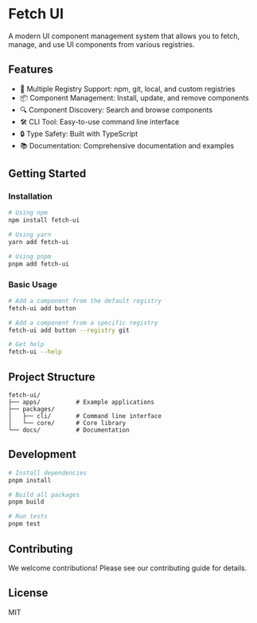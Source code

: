 # Fetch UI

A modern UI component management system that allows you to fetch, manage, and use UI components from various registries.

## Features

- 🚀 Multiple Registry Support: npm, git, local, and custom registries
- 📦 Component Management: Install, update, and remove components
- 🔍 Component Discovery: Search and browse components
- 🛠 CLI Tool: Easy-to-use command line interface
- 🔒 Type Safety: Built with TypeScript
- 📚 Documentation: Comprehensive documentation and examples

## Getting Started

### Installation

```bash
# Using npm
npm install fetch-ui

# Using yarn
yarn add fetch-ui

# Using pnpm
pnpm add fetch-ui
```

### Basic Usage

```bash
# Add a component from the default registry
fetch-ui add button

# Add a component from a specific registry
fetch-ui add button --registry git

# Get help
fetch-ui --help
```

## Project Structure

```
fetch-ui/
├── apps/          # Example applications
├── packages/
│   ├── cli/       # Command line interface
│   └── core/      # Core library
└── docs/          # Documentation
```

## Development

```bash
# Install dependencies
pnpm install

# Build all packages
pnpm build

# Run tests
pnpm test
```

## Contributing

We welcome contributions! Please see our contributing guide for details.

## License

MIT
